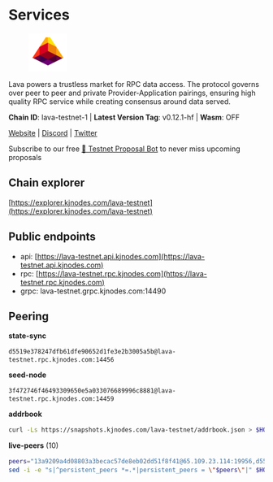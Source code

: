 # Services

<figure><img src="https://raw.githubusercontent.com/kj89/cosmos-images/main/logos/lava.png" alt=""><figcaption></figcaption></figure>

Lava powers a trustless market for RPC data access. The protocol  governs over peer to peer and private Provider-Application pairings,  ensuring high quality RPC service while creating consensus around data served.

**Chain ID**: lava-testnet-1 | **Latest Version Tag**: v0.12.1-hf | **Wasm**: OFF

[Website](https://lavanet.xyz) | [Discord](https://discord.com/invite/Tbk5NxTCdA) | [Twitter](https://twitter.com/lavanetxyz)



Subscribe to our free [🤖 Testnet Proposal Bot](https://t.me/kjnodes_testnet_proposal_bot) to never miss upcoming proposals


## Chain explorer
[https://explorer.kjnodes.com/lava-testnet](https://explorer.kjnodes.com/lava-testnet)

## Public endpoints

* api: [https://lava-testnet.api.kjnodes.com](https://lava-testnet.api.kjnodes.com)
* rpc: [https://lava-testnet.rpc.kjnodes.com](https://lava-testnet.rpc.kjnodes.com)
* grpc: lava-testnet.grpc.kjnodes.com:14490

## Peering

**state-sync**

```text
d5519e378247dfb61dfe90652d1fe3e2b3005a5b@lava-testnet.rpc.kjnodes.com:14456
```

**seed-node**

```text
3f472746f46493309650e5a033076689996c8881@lava-testnet.rpc.kjnodes.com:14459
```

**addrbook**
```bash
curl -Ls https://snapshots.kjnodes.com/lava-testnet/addrbook.json > $HOME/.lava/config/addrbook.json
```

**live-peers** (10)
```bash
peers="13a9209a4d08803a3becac57de8eb02dd51f8f41@65.109.23.114:19956,d5519e378247dfb61dfe90652d1fe3e2b3005a5b@65.109.68.190:14456,b294ab07592bb93a85b099fb684dd96a98e12ba9@178.63.102.172:23356,5e068fccd370b2f2e5ab4240a304323af6385f1f@172.93.110.154:27656,d64aa8f4d864daac54639cd1fdebbf4c464ba4f1@5.75.235.206:26656,433be6210ad6350bebebad68ec50d3e0d90cb305@217.13.223.167:60856,ef1b3374ca00c338de50d51fc41ca317488156eb@207.244.245.41:26656,71f6af45c867266f81d81193013fcb4137351355@194.163.155.84:56656,1f704611e8aa4a53504fac1b80eb55c876dae8bd@65.108.13.154:30656,5c107bb2b72c930a5ab3406a1f7c7345b7229b49@148.251.11.99:11656"
sed -i -e "s|^persistent_peers *=.*|persistent_peers = \"$peers\"|" $HOME/.lava/config/config.toml
```
